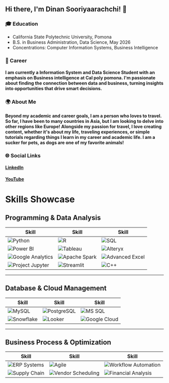 ## Hi there, I'm Dinan Sooriyaarachchi! 👋
### 🎓 Education
- California State Polytechnic University, Pomona
- B.S. in Business Administration, Data Science, May 2026
- Concentrations: Computer Information Systems, Business Intelligence
### 💼 Career
#### I am currently a Information System and Data Science Student with an emphasis on Business intelligence at Cal poly pomona. I'm passionate about finding the connection between data and business, turning insights into opportunities that drive smart decisions.

### 🌍 About Me
#### Beyond my academic and career goals, I am a person who loves to travel. So far, I have been to many countries in Asia, but I am looking to delve into other regions like Europe! Alongside my passion for travel, I love creating content, whether it's about my life, traveling experiences, or simple tutorials regarding things I learn in my career and academic life. I am a sucker for pets, as dogs are one of my favorite animals!

### 🌐 Social Links
#### [LinkedIn](https://www.linkedin.com/in/dinans/)
#### [YouTube](https://www.youtube.com/@Dinans2003/videos)

# Skills Showcase

## Programming & Data Analysis

| **Skill**             | **Skill**            | **Skill**            |
|------------------------|----------------------|----------------------|
| ![Python](https://img.shields.io/badge/Python-3776AB?logo=python&logoColor=white) | ![R](https://img.shields.io/badge/R-276DC3?logo=r&logoColor=white) | ![SQL](https://img.shields.io/badge/SQL-4479A1?logo=database&logoColor=white) |
| ![Power BI](https://img.shields.io/badge/PowerBI-F2C811?logo=powerbi&logoColor=black) | ![Tableau](https://img.shields.io/badge/Tableau-E97627?logo=tableau&logoColor=white) | ![Alteryx](https://img.shields.io/badge/Alteryx-00B3E6?logo=alteryx&logoColor=white) |
| ![Google Analytics](https://img.shields.io/badge/Google%20Analytics-E37400?logo=googleanalytics&logoColor=white) | ![Apache Spark](https://img.shields.io/badge/Apache%20Spark-E25A1C?logo=apachespark&logoColor=white) | ![Advanced Excel](https://img.shields.io/badge/Excel-217346?logo=microsoftexcel&logoColor=white) |
| ![Project Jupyter](https://img.shields.io/badge/Jupyter-F37626?logo=jupyter&logoColor=white) | ![Streamlit](https://img.shields.io/badge/Streamlit-FF4B4B?logo=streamlit&logoColor=white) | ![C++](https://img.shields.io/badge/C++-00599C?logo=cplusplus&logoColor=white) |

---

## Database & Cloud Management

| **Skill**             | **Skill**            | **Skill**            |
|------------------------|----------------------|----------------------|
| ![MySQL](https://img.shields.io/badge/MySQL-4479A1?logo=mysql&logoColor=white) | ![PostgreSQL](https://img.shields.io/badge/PostgreSQL-336791?logo=postgresql&logoColor=white) | ![MS SQL](https://img.shields.io/badge/MS%20SQL-CC2927?logo=microsoftsqlserver&logoColor=white) |
| ![Snowflake](https://img.shields.io/badge/Snowflake-29B5E8?logo=snowflake&logoColor=white) | ![Looker](https://img.shields.io/badge/Looker-4285F4?logo=looker&logoColor=white) | ![Google Cloud](https://img.shields.io/badge/Google%20Cloud-4285F4?logo=googlecloud&logoColor=white) |

---

## Business Process & Optimization

| **Skill**             | **Skill**            | **Skill**            |
|------------------------|----------------------|----------------------|
| ![ERP Systems](https://img.shields.io/badge/ERP-blue) | ![Agile](https://img.shields.io/badge/Agile-FFCC00?logo=scrumalliance&logoColor=black) | ![Workflow Automation](https://img.shields.io/badge/Automation-217346?logo=automation&logoColor=white) |
| ![Supply Chain](https://img.shields.io/badge/Supply%20Chain-green) | ![Vendor Scheduling](https://img.shields.io/badge/Vendor%20Delivery-blue) | ![Financial Analysis](https://img.shields.io/badge/Financial%20Analysis-8B0000?logo=finance&logoColor=white) |

